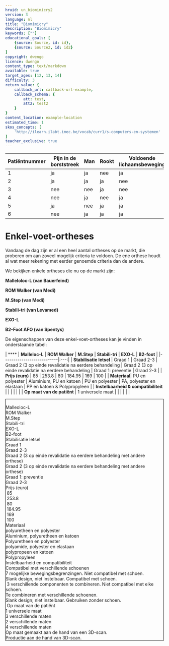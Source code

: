 ```yaml
---
hruid: un_biomimicry2
version: 3
language: nl
title: "Biomimicry"
description: "Biomimicry"
keywords: [""]
educational_goals: [
    {source: Source, id: id}, 
    {source: Source2, id: id2}
]
copyright: dwengo
licence: dwengo
content_type: text/markdown
available: true
target_ages: [12, 13, 14]
difficulty: 3
return_value: {
    callback_url: callback-url-example,
    callback_schema: {
        att: test,
        att2: test2
    }
}
content_location: example-location
estimated_time: 1
skos_concepts: [
    'http://ilearn.ilabt.imec.be/vocab/curr1/s-computers-en-systemen'
]
teacher_exclusive: true
---
```


| Patiëntnummer | Pijn in de borststreek | Man | Rookt | Voldoende lichaamsbeweging | Hartaanval |
|---------------|------------------------|-----|-------|----------------------------|------------|
| 1             | ja                     | ja  | nee   | ja                         | ja         |
| 2             | ja                     | ja  | ja    | nee                        | jq         |
| 3             | nee                    | nee | ja    | nee                        | ja         |
| 4             | nee                    | ja  | nee   | ja                         | nee        |
| 5             | ja                     | nee | ja    | ja                         | ja         |
| 6             | nee                    | ja  | ja    | ja                         | nee        |

# Enkel-voet-ortheses
Vandaag de dag zijn er al een heel aantal ortheses op de markt, die proberen om aan zoveel mogelijk criteria te voldoen. De ene orthese houdt al wat meer rekening met eerder genoemde criteria dan de andere. 

We bekijken enkele ortheses die nu op de markt zijn:

**Malleloloc-L (van Bauerfeind)**

**ROM Walker (van Medi)**

**M.Step (van Medi)**

**Stabili-tri (van Levamed)**

**EXO-L**

**B2-Foot AFO (van Spentys)**


De eigenschappen van deze enkel-voet-ortheses kan je vinden in onderstaande tabel: 


| **** | **Malleloc-L** | **ROM Walker** | **M.Step** | **Stabili-tri** | **EXO-L** | **B2-foot** |
|---------------------------|:---:|
| **Stabilisatie letsel** | Graad 1 | Graad 2-3 | Graad 2 (3 op einde revalidatie na eerdere behandeling | Graad 2 (3 op einde revalidatie na eerdere behandeling | Graad 1: preventie | Graad 2-3 |
| **Prijs (euro)** | 85 | 253.8 | 80 | 184.95 | 169 | 100 | 
| **Materiaal**| PU en polyester | Aluminium, PU en katoen | PU en polyester | PA, polyester en elastaan | PP en katoen & Polypropyleen |
| **Instelbaarheid & compatibiliteit** | | | | | | 
| **Op maat van de patiënt** | 1 universele maat | | | | | |



<div class="divTable" style="border: 1px solid #000;">
<div class="divTableBody">
<div class="divTableRow">
<div class="divTableCell">&nbsp;</div>
<div class="divTableCell">Malleoloc-L&nbsp;</div>
<div class="divTableCell">ROM Walker&nbsp;</div>
<div class="divTableCell">M.Step&nbsp;</div>
<div class="divTableCell">Stabili-tri&nbsp;</div>
<div class="divTableCell">EXO-L&nbsp;</div>
<div class="divTableCell">B2-foot&nbsp;</div>
</div>
<div class="divTableRow">
<div class="divTableCell">Stabilisatie letsel&nbsp;</div>
<div class="divTableCell">Graad 1&nbsp;</div>
<div class="divTableCell">Graad 2-3&nbsp;</div>
<div class="divTableCell">Graad 2 (3 op einde revalidatie na eerdere behandeling met andere orthese)&nbsp;</div>
<div class="divTableCell">Graad 2 (3 op einde revalidatie na eerdere behandeling met andere orthese)&nbsp;</div>
<div class="divTableCell">Graad 1: preventie&nbsp;</div>
<div class="divTableCell">Graad 2-3&nbsp;</div>
</div>
<div class="divTableRow">
<div class="divTableCell">Prijs (euro)&nbsp;</div>
<div class="divTableCell">&nbsp;85</div>
<div class="divTableCell">&nbsp;253.8</div>
<div class="divTableCell">&nbsp;80</div>
<div class="divTableCell">&nbsp;184.95</div>
<div class="divTableCell">&nbsp;169</div>
<div class="divTableCell">&nbsp;100</div>
</div>
<div class="divTableRow">
<div class="divTableCell">Materiaal&nbsp;</div>
<div class="divTableCell">polyuretheen en polyester&nbsp;</div>
<div class="divTableCell">Aluminium, polyuretheen en katoen &nbsp;</div>
<div class="divTableCell">Polyuretheen en polyester&nbsp;</div>
<div class="divTableCell">polyamide, polyester en elastaan&nbsp;</div>
<div class="divTableCell">polypropeen en katoen</div>
<div class="divTableCell">Polypropyleen&nbsp;</div>
</div>
<div class="divTableRow">
<div class="divTableCell">Instelbaarheid en compatibiliteit&nbsp;</div>
<div class="divTableCell">Compatibel met verschillende schoenen&nbsp;</div>
<div class="divTableCell">7 mogelijke bewegingsbegrenzingen. Niet compatibel met schoen.&nbsp;&nbsp;</div>
<div class="divTableCell">Slank design, niet instelbaar. Compatibel met schoen.&nbsp;&nbsp;</div>
<div class="divTableCell">&nbsp;3 verschillende componenten te combineren. Niet compatibel met elke schoen.</div>
<div class="divTableCell">Te combineren met verschillende schoenen.&nbsp;</div>
<div class="divTableCell">Slank design; niet instelbaar. Gebruiken zonder schoen.&nbsp;</div>
</div>
<div class="divTableRow">
<div class="divTableCell">&nbsp;Op maat van de pati&euml;nt</div>
<div class="divTableCell">1 universele maat&nbsp;</div>
<div class="divTableCell">3 verschillende maten&nbsp;</div>
<div class="divTableCell">2 verschillende maten&nbsp;</div>
<div class="divTableCell">4 verschillende maten&nbsp;</div>
<div class="divTableCell">Op maat gemaakt aan de hand van een 3D-scan.&nbsp;</div>
<div class="divTableCell">Productie aan de hand van 3D-scan.&nbsp;</div>
</div>
</div>
</div>

